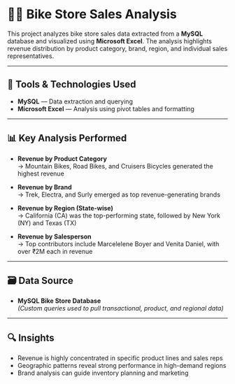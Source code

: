 # 🚴‍♂️ Bike Store Sales Analysis 

This project analyzes bike store sales data extracted from a **MySQL** database and visualized using **Microsoft Excel**. The analysis highlights revenue distribution by product category, brand, region, and individual sales representatives.

---

## 🧰 Tools & Technologies Used

- **MySQL** — Data extraction and querying
- **Microsoft Excel** — Analysis using pivot tables and formatting

---

## 📊 Key Analysis Performed

- **Revenue by Product Category**  
  → Mountain Bikes, Road Bikes, and Cruisers Bicycles generated the highest revenue

- **Revenue by Brand**  
  → Trek, Electra, and Surly emerged as top revenue-generating brands

- **Revenue by Region (State-wise)**  
  → California (CA) was the top-performing state, followed by New York (NY) and Texas (TX)

- **Revenue by Salesperson**  
  → Top contributors include Marcelelene Boyer and Venita Daniel, with over ₹2M each in revenue

---

## 🗃️ Data Source

- **MySQL Bike Store Database**  
  *(Custom queries used to pull transactional, product, and regional data)*

---

## 🔍 Insights

- Revenue is highly concentrated in specific product lines and sales reps
- Geographic patterns reveal strong performance in high-demand regions
- Brand analysis can guide inventory planning and marketing
